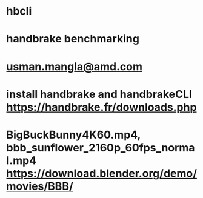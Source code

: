 # hbcli

# handbrake benchmarking
# usman.mangla@amd.com
# install handbrake and handbrakeCLI  https://handbrake.fr/downloads.php 
# BigBuckBunny4K60.mp4, bbb_sunflower_2160p_60fps_normal.mp4  https://download.blender.org/demo/movies/BBB/
